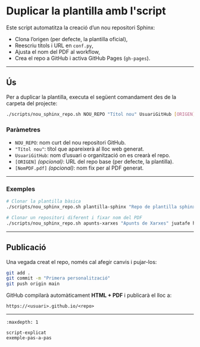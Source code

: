 # Duplicar la plantilla amb l'script

Este script automatitza la creació d’un nou repositori Sphinx:

- Clona l’origen (per defecte, la plantilla oficial),
- Reescriu títols i URL en `conf.py`,
- Ajusta el nom del PDF al workflow,
- Crea el repo a GitHub i activa GitHub Pages (`gh-pages`).

<!-- ```{admonition} Requisits per als botons
Per a que funcionen els botons “Clona la plantilla”, “Descarrega l’script” i “Descarrega el PDF”, has de tindre activada l’extensió `sphinx_design` a `conf.py`:

    extensions = [
        "myst_parser",
        "sphinx_design",
    ]
``` -->

---

## Ús
Per a duplicar la plantilla, executa el següent comandament des de la carpeta del projecte:
``` bash
./scripts/nou_sphinx_repo.sh NOU_REPO "Títol nou" UsuariGitHub [ORIGEN] [NomPDF.pdf]
```

### Paràmetres
- `NOU_REPO`: nom curt del nou repositori GitHub.
- `"Títol nou"`: títol que apareixerà al lloc web generat.
- `UsuariGitHub`: nom d’usuari o organització on es crearà el repo.
- `[ORIGEN]` *(opcional)*: URL del repo base (per defecte, la plantilla).
- `[NomPDF.pdf]` *(opcional)*: nom fix per al PDF generat.

---

### Exemples

``` bash
# Clonar la plantilla bàsica
./scripts/nou_sphinx_repo.sh plantilla-sphinx "Repo de plantilla sphinx" juatafe

# Clonar un repositori diferent i fixar nom del PDF
./scripts/nou_sphinx_repo.sh apunts-xarxes "Apunts de Xarxes" juatafe https://github.com/juatafe/sge.git ApuntsDeXarxes.pdf
```

---

## Publicació

Una vegada creat el repo, només cal afegir canvis i pujar-los:

``` bash
git add .
git commit -m "Primera personalització"
git push origin main
```

GitHub compilarà automàticament **HTML + PDF** i publicarà el lloc a:

```
https://<usuari>.github.io/<repo>
```

---
<!-- 
## 📂 Accions ràpides

```{button-link} https://github.com/juatafe/plantilla-sphinx.git
:color: primary
:shadow:
:expand:
Clona la plantilla a GitHub
```

```{button-link} https://raw.githubusercontent.com/juatafe/plantilla-sphinx/main/scripts/nou_sphinx_repo.sh
:color: success
:shadow:
:expand:
Descarrega l’script
```

```{button-link} ../pdf/plantilla-sphinx.pdf
:color: warning
:shadow:
:expand:
Descarrega el PDF generat
```

---

## Descarrega local de l’script

Si tens l’script dins del projecte (`docs/scripts/`), pots afegir:

```{download}`Descarrega l’script nou_sphinx_repo.sh <scripts/nou_sphinx_repo.sh>`
```

```{note}
El rol `{download}` només funciona si el fitxer està dins de la carpeta *source* (`docs/`).  
Si el tens fora, usa el botó de dalt.
```

---

## 🧭 Per què no veig la barra lateral?

Perquè esta pàgina tinga “Navegació de la Secció”:

1. Ha d’estar inclosa en una `toctree` (p. ex., a `index.md`).
2. El `:maxdepth:` ha de ser almenys 1 o 2.
3. I no amagues `.sidebar-primary-items` amb CSS si no vols! -->

```{toctree}
:maxdepth: 1

script-explicat
exemple-pas-a-pas
```